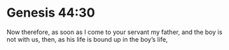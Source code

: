 # Genesis 44:30

Now therefore, as soon as I come to your servant my father, and the boy is not with us, then, as his life is bound up in the boy’s life,
